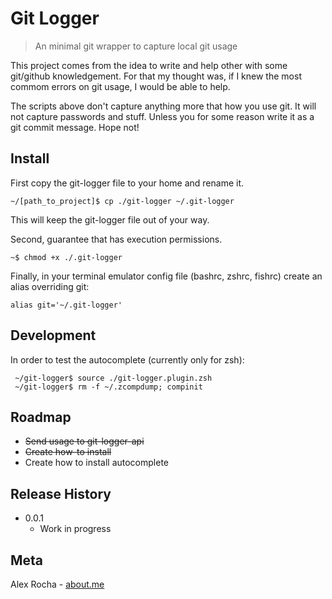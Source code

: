 # Git Logger
> An minimal git wrapper to capture local git usage

This project comes from the idea to write and help other with some git/github knowledgement. For that my thought was, if I knew the most commom errors on git usage, I would be able to help.

The scripts above don't capture anything more that how you use git. It will not capture passwords and stuff. Unless you for some reason write it as a git commit message. Hope not!

## Install

First copy the git-logger file to your home and rename it.
```shell
~/[path_to_project]$ cp ./git-logger ~/.git-logger
```
This will keep the git-logger file out of your way.

Second, guarantee that has execution permissions.
```shell
~$ chmod +x ./.git-logger
```

Finally, in your terminal emulator config file (bashrc, zshrc, fishrc) create an alias overriding git:
```vim
alias git='~/.git-logger'
```

## Development

In order to test the autocomplete (currently only for zsh):

```shell
 ~/git-logger$ source ./git-logger.plugin.zsh
 ~/git-logger$ rm -f ~/.zcompdump; compinit
```

## Roadmap

* ~~Send usage to git-logger-api~~
* ~~Create how-to install~~
* Create how to install autocomplete

## Release History

* 0.0.1
    * Work in progress

## Meta

Alex Rocha - [about.me](http://about.me/alex.rochas)
